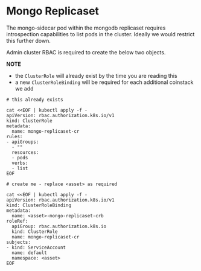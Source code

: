 # Mongo Replicaset

The mongo-sidecar pod within the mongodb replicaset requires introspection capabilities to list pods in the cluster. Ideally we would restrict this further down.

Admin cluster RBAC is required to create the below two objects.

**NOTE**

* the `ClusterRole` will already exist by the time you are reading this
* a new `ClusterRoleBinding` will be required for each additional coinstack we add

```text
# this already exists

cat <<EOF | kubectl apply -f -
apiVersion: rbac.authorization.k8s.io/v1
kind: ClusterRole
metadata:
  name: mongo-replicaset-cr
rules:
- apiGroups:
  - ""
  resources:
  - pods
  verbs:
  - list
EOF
```

```text
# create me - replace <asset> as required

cat <<EOF | kubectl apply -f -
apiVersion: rbac.authorization.k8s.io/v1
kind: ClusterRoleBinding
metadata:
  name: <asset>-mongo-replicaset-crb
roleRef:
  apiGroup: rbac.authorization.k8s.io
  kind: ClusterRole
  name: mongo-replicaset-cr
subjects:
- kind: ServiceAccount
  name: default
  namespace: <asset>
EOF
```

